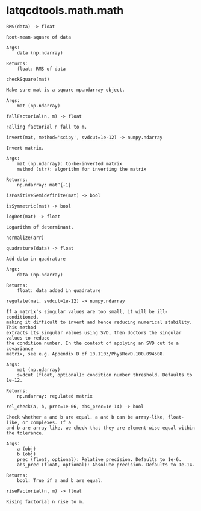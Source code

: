 latqcdtools.math.math
=============

`RMS(data) -> float`

    Root-mean-square of data

    Args:
        data (np.ndarray)

    Returns:
        float: RMS of data 
    
`checkSquare(mat)`
 
    Make sure mat is a square np.ndarray object. 

    Args:
        mat (np.ndarray)
    
`fallFactorial(n, m) -> float`
 
    Falling factorial n fall to m. 
    
`invert(mat, method='scipy', svdcut=1e-12) -> numpy.ndarray`
 
    Invert matrix.

    Args:
        mat (np.ndarray): to-be-inverted matrix 
        method (str): algorithm for inverting the matrix
        
    Returns:
        np.ndarray: mat^{-1} 
    
`isPositiveSemidefinite(mat) -> bool`


`isSymmetric(mat) -> bool`


`logDet(mat) -> float`
 
    Logarithm of determinant. 
    
`normalize(arr)`


`quadrature(data) -> float`

    Add data in quadrature

    Args:
        data (np.ndarray)

    Returns:
        float: data added in quadrature 
    
`regulate(mat, svdcut=1e-12) -> numpy.ndarray`
 
    If a matrix's singular values are too small, it will be ill-conditioned,
    making it difficult to invert and hence reducing numerical stability. This method
    extracts its singular values using SVD, then doctors the singular values to reduce
    the condition number. In the context of applying an SVD cut to a covariance 
    matrix, see e.g. Appendix D of 10.1103/PhysRevD.100.094508.

    Args:
        mat (np.ndarray)
        svdcut (float, optional): condition number threshold. Defaults to 1e-12.

    Returns:
        np.ndarray: regulated matrix 
    
`rel_check(a, b, prec=1e-06, abs_prec=1e-14) -> bool`
 
    Check whether a and b are equal. a and b can be array-like, float-like, or complexes. If a
    and b are array-like, we check that they are element-wise equal within the tolerance. 

    Args:
        a (obj)
        b (obj)
        prec (float, optional): Relative precision. Defaults to 1e-6.
        abs_prec (float, optional): Absolute precision. Defaults to 1e-14.

    Returns:
        bool: True if a and b are equal. 
    
`riseFactorial(n, m) -> float`
 
    Rising factorial n rise to m. 
    
